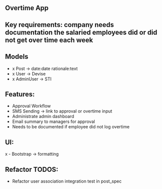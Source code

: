 ## Overtime App

## Key requirements: company needs documentation the salaried employees did or did not get over time each week

## Models
- x Post -> date:date rationale:text
- x User -> Devise
- x AdminUser -> STI

## Features:
- Approval Workflow
- SMS Sending -> link to approval or overtime input
- Administrate admin dashboard
- Email summary to managers for approval
- Needs to be documented if employee did not log overtime

## UI:
x - Bootstrap -> formatting

## Refactor TODOS:
- Refactor user association integration test in post_spec